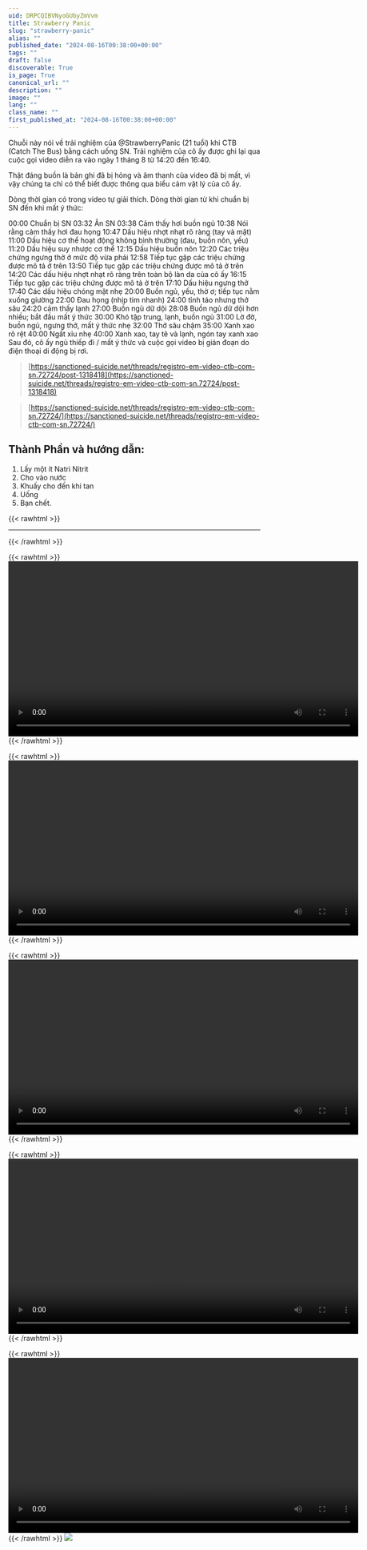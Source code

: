 ```yaml
---
uid: DRPCQIBVNyoGUbyZmVvm
title: Strawberry Panic
slug: "strawberry-panic"
alias: ""
published_date: "2024-08-16T00:38:00+00:00"
tags: ""
draft: false
discoverable: True
is_page: True
canonical_url: ""
description: ""
image: ""
lang: ""
class_name: ""
first_published_at: "2024-08-16T00:38:00+00:00"
---
```


Chuỗi này nói về trải nghiệm của @StrawberryPanic (21 tuổi) khi CTB (Catch The Bus) bằng cách uống SN.
Trải nghiệm của cô ấy được ghi lại qua cuộc gọi video diễn ra vào ngày 1 tháng 8 từ 14:20 đến 16:40.

Thật đáng buồn là bản ghi đã bị hỏng và âm thanh của video đã bị mất, vì vậy chúng ta chỉ có thể biết được thông qua biểu cảm vật lý của cô ấy.

Dòng thời gian có trong video tự giải thích.
Dòng thời gian từ khi chuẩn bị SN đến khi mất ý thức:

00:00 Chuẩn bị SN
03:32 Ăn SN
03:38 Cảm thấy hơi buồn ngủ
10:38 Nói rằng cảm thấy hơi đau họng
10:47 Dấu hiệu nhợt nhạt rõ ràng (tay và mặt)
11:00 Dấu hiệu cơ thể hoạt động không bình thường (đau, buồn nôn, yếu)
11:20 Dấu hiệu suy nhược cơ thể
12:15 Dấu hiệu buồn nôn
12:20 Các triệu chứng ngưng thở ở mức độ vừa phải
12:58 Tiếp tục gặp các triệu chứng được mô tả ở trên
13:50 Tiếp tục gặp các triệu chứng được mô tả ở trên
14:20 Các dấu hiệu nhợt nhạt rõ ràng trên toàn bộ làn da của cô ấy
16:15 Tiếp tục gặp các triệu chứng được mô tả ở trên
17:10 Dấu hiệu ngưng thở
17:40 Các dấu hiệu chóng mặt nhẹ
20:00 Buồn ngủ, yếu, thờ ơ; tiếp tục nằm xuống giường
22:00 Đau họng (nhịp tim nhanh)
24:00 tỉnh táo nhưng thở sâu
24:20 cảm thấy lạnh
27:00 Buồn ngủ dữ dội
28:08 Buồn ngủ dữ dội hơn nhiều; bắt đầu mất ý thức
30:00 Khó tập trung, lạnh, buồn ngủ
31:00 Lờ đờ, buồn ngủ, ngưng thở, mất ý thức nhẹ
32:00 Thở sâu chậm
35:00 Xanh xao rõ rệt
40:00 Ngất xỉu nhẹ
40:00 Xanh xao, tay tê và lạnh, ngón tay xanh xao
Sau đó, cô ấy ngủ thiếp đi / mất ý thức và cuộc gọi video bị gián đoạn do điện thoại di động bị rơi.

> [https://sanctioned-suicide.net/threads/registro-em-video-ctb-com-sn.72724/post-1318418](https://sanctioned-suicide.net/threads/registro-em-video-ctb-com-sn.72724/post-1318418)

> [https://sanctioned-suicide.net/threads/registro-em-video-ctb-com-sn.72724/](https://sanctioned-suicide.net/threads/registro-em-video-ctb-com-sn.72724/)

## Thành Phần và hướng dẫn:

1. Lấy một ít Natri Nitrit
2. Cho vào nước
3. Khuấy cho đến khi tan
4. Uống
5. Bạn chết.

{{< rawhtml >}}
<hr>
{{< /rawhtml >}}

{{< rawhtml >}}
<video width="700" height="350" controls="">
<source src="https://pomf2.lain.la/f/qq328avi.mp4" type="video/mp4">
Your browser does not support HTML video.
</video>
{{< /rawhtml >}}

{{< rawhtml >}}
<video width="700" height="350" controls="">
<source src="https://pomf2.lain.la/f/3k0lu8j6.mp4" type="video/mp4">
Your browser does not support HTML video.
</video>
{{< /rawhtml >}}

{{< rawhtml >}}
<video width="700" height="350" controls="">
<source src="https://pomf2.lain.la/f/m6pko1.mp4" type="video/mp4">
Your browser does not support HTML video.
</video>
{{< /rawhtml >}}

{{< rawhtml >}}
<video width="700" height="350" controls="">
<source src="https://pomf2.lain.la/f/5hivspls.mp4" type="video/mp4">
Your browser does not support HTML video.
</video>
{{< /rawhtml >}}

{{< rawhtml >}}
<video width="700" height="350" controls="">
<source src="https://pomf2.lain.la/f/tjqkche.mp4" type="video/mp4">
Your browser does not support HTML video.
</video>
{{< /rawhtml >}}
![](https://pomf2.lain.la/f/zbinh9c0.jpg)
